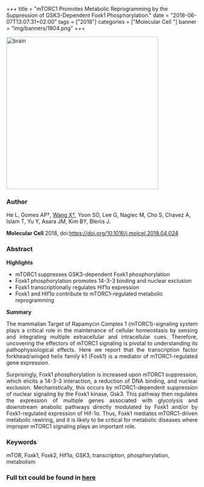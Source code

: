 +++
title = "mTORC1 Promotes Metabolic Reprogramming by the Suppression of GSK3-Dependent Foxk1 Phosphorylation."
date = "2018-06-07T13:07:31+02:00"
tags = ["2018"]
categories = ["Molecular Cell "]
banner = "img/banners/1804.png"
+++

<img src="/img/banners/1804.png" width= "400" height="400" alt="brain" align=center />

### **Author**

He L, Gomes AP†, <U>Wang X†</U>, Yoon SO, Lee G, Nagiec M, Cho S, Chavez A, Islam T, Yu Y, Asara JM, Kim BY, Blenis J.

**Molecular Cell** 2018, doi:https://doi.org/10.1016/j.molcel.2018.04.024

### **Abstract**

**Highlights**

* mTORC1 suppresses GSK3-dependent Foxk1 phosphorylation
* Foxk1 phosphorylation promotes 14-3-3 binding and nuclear exclusion
* Foxk1 transcriptionally regulates Hif1α expression
* Foxk1 and Hif1α contribute to mTORC1-regulated metabolic reprogramming

**Summary**

<p align="justify">The mammalian Target of Rapamycin Complex 1 (mTORC1)-signaling system plays a critical role in the maintenance of cellular homeostasis by sensing and integrating multiple extracellular and intracellular cues. Therefore, uncovering the effectors of mTORC1 signaling is pivotal to understanding its pathophysiological effects. Here we report that the transcription factor forkhead/winged helix family k1 (Foxk1) is a mediator of mTORC1-regulated gene expression. 

<p align="justify">Surprisingly, Foxk1 phosphorylation is increased upon mTORC1 suppression, which elicits a 14-3-3 interaction, a reduction of DNA binding, and nuclear exclusion. Mechanistically, this occurs by mTORC1-dependent suppression of nuclear signaling by the Foxk1 kinase, Gsk3. This pathway then regulates the expression of multiple genes associated with glycolysis and downstream anabolic pathways directly modulated by Foxk1 and/or by Foxk1-regulated expression of Hif-1α. Thus, Foxk1 mediates mTORC1-driven metabolic rewiring, and it is likely to be critical for metabolic diseases where improper mTORC1 signaling plays an important role. 

### **Keywords**

mTOR, Foxk1, Foxk2, Hif1α, GSK3, transcription, phosphorylation, metabolism

### **Full txt could be found in [here](https://www.cell.com/molecular-cell/abstract/S1097-2765(18)30346-0)**